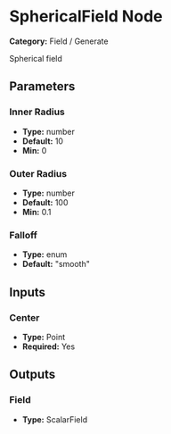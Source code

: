 
# SphericalField Node

**Category:** Field / Generate

Spherical field

## Parameters


### Inner Radius
- **Type:** number
- **Default:** 10
- **Min:** 0




### Outer Radius
- **Type:** number
- **Default:** 100
- **Min:** 0.1




### Falloff
- **Type:** enum
- **Default:** "smooth"





## Inputs


### Center
- **Type:** Point
- **Required:** Yes



## Outputs


### Field
- **Type:** ScalarField




